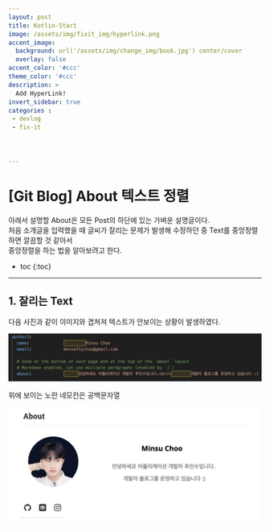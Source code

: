 ```yaml
---
layout: post
title: Kotlin-Start
image: /assets/img/fixit_img/hyperlink.png
accent_image: 
  background: url('/assets/img/change_img/book.jpg') center/cover
  overlay: false
accent_color: '#ccc'
theme_color: '#ccc'
description: >
  Add HyperLink!
invert_sidebar: true
categories :
 - devlog
 - fix-it



---
```


# [Git Blog] About 텍스트 정렬

아래서 설명할 About은 모든 Post의 하단에 있는 가벼운 설명글이다. <br/>처음 소개글을 입력했을 때 글씨가 잘리는 문제가 발생해 수정하던 중 Text를 중앙정렬하면 깔끔할 것 같아서<br/>중앙정렬을 하는 법을 알아보려고 한다.



* toc
{:toc}


---

## 1. 잘리는 Text

다음 사진과 같이 이미지와 겹쳐져 텍스트가 안보이는 상황이 발생하였다.







![fixtext2](../../../assets/img/blog/fixtext2.png)

위에 보이는 노란 네모칸은 공백문자열

![fixabout2](../../../assets/img/blog/fixabout2.png)
